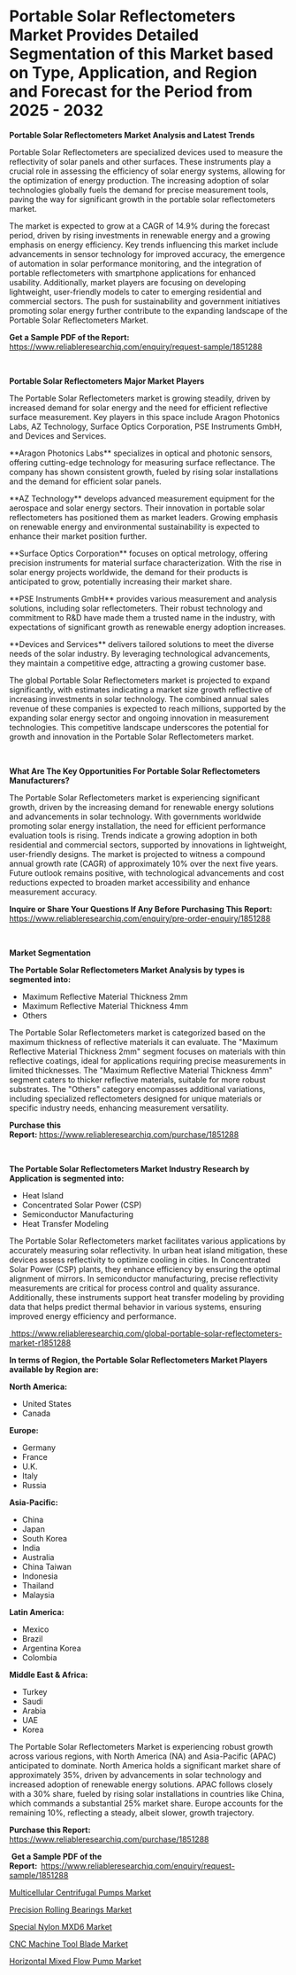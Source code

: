 <p><h1>Portable Solar Reflectometers Market Provides Detailed Segmentation of this Market based on Type, Application, and Region and Forecast for the Period from 2025 - 2032</h1></p><p><strong>Portable Solar Reflectometers Market Analysis and Latest Trends</strong></p>
<p><p>Portable Solar Reflectometers are specialized devices used to measure the reflectivity of solar panels and other surfaces. These instruments play a crucial role in assessing the efficiency of solar energy systems, allowing for the optimization of energy production. The increasing adoption of solar technologies globally fuels the demand for precise measurement tools, paving the way for significant growth in the portable solar reflectometers market.</p><p>The market is expected to grow at a CAGR of 14.9% during the forecast period, driven by rising investments in renewable energy and a growing emphasis on energy efficiency. Key trends influencing this market include advancements in sensor technology for improved accuracy, the emergence of automation in solar performance monitoring, and the integration of portable reflectometers with smartphone applications for enhanced usability. Additionally, market players are focusing on developing lightweight, user-friendly models to cater to emerging residential and commercial sectors. The push for sustainability and government initiatives promoting solar energy further contribute to the expanding landscape of the Portable Solar Reflectometers Market.</p></p>
<p><strong>Get a Sample PDF of the Report:&nbsp;</strong> <a href="https://www.reliableresearchiq.com/enquiry/request-sample/1851288?utm_campaign=1123&utm_medium=2&utm_source=Github&utm_content=ia&utm_term=26032025&utm_id=portable-solar-reflectometers">https://www.reliableresearchiq.com/enquiry/request-sample/1851288</a></p>
<p>&nbsp;</p>
<p><strong>Portable Solar Reflectometers Major Market Players</strong></p>
<p><p>The Portable Solar Reflectometers market is growing steadily, driven by increased demand for solar energy and the need for efficient reflective surface measurement. Key players in this space include Aragon Photonics Labs, AZ Technology, Surface Optics Corporation, PSE Instruments GmbH, and Devices and Services.</p><p>**Aragon Photonics Labs** specializes in optical and photonic sensors, offering cutting-edge technology for measuring surface reflectance. The company has shown consistent growth, fueled by rising solar installations and the demand for efficient solar panels. </p><p>**AZ Technology** develops advanced measurement equipment for the aerospace and solar energy sectors. Their innovation in portable solar reflectometers has positioned them as market leaders. Growing emphasis on renewable energy and environmental sustainability is expected to enhance their market position further.</p><p>**Surface Optics Corporation** focuses on optical metrology, offering precision instruments for material surface characterization. With the rise in solar energy projects worldwide, the demand for their products is anticipated to grow, potentially increasing their market share.</p><p>**PSE Instruments GmbH** provides various measurement and analysis solutions, including solar reflectometers. Their robust technology and commitment to R&D have made them a trusted name in the industry, with expectations of significant growth as renewable energy adoption increases.</p><p>**Devices and Services** delivers tailored solutions to meet the diverse needs of the solar industry. By leveraging technological advancements, they maintain a competitive edge, attracting a growing customer base.</p><p>The global Portable Solar Reflectometers market is projected to expand significantly, with estimates indicating a market size growth reflective of increasing investments in solar technology. The combined annual sales revenue of these companies is expected to reach millions, supported by the expanding solar energy sector and ongoing innovation in measurement technologies. This competitive landscape underscores the potential for growth and innovation in the Portable Solar Reflectometers market.</p></p>
<p>&nbsp;</p>
<p><strong>What Are The Key Opportunities For Portable Solar Reflectometers Manufacturers?</strong></p>
<p><p>The Portable Solar Reflectometers market is experiencing significant growth, driven by the increasing demand for renewable energy solutions and advancements in solar technology. With governments worldwide promoting solar energy installation, the need for efficient performance evaluation tools is rising. Trends indicate a growing adoption in both residential and commercial sectors, supported by innovations in lightweight, user-friendly designs. The market is projected to witness a compound annual growth rate (CAGR) of approximately 10% over the next five years. Future outlook remains positive, with technological advancements and cost reductions expected to broaden market accessibility and enhance measurement accuracy.</p></p>
<p><strong>Inquire or Share Your Questions If Any Before Purchasing This Report:</strong> <a href="https://www.reliableresearchiq.com/enquiry/pre-order-enquiry/1851288?utm_campaign=1123&utm_medium=2&utm_source=Github&utm_content=ia&utm_term=26032025&utm_id=portable-solar-reflectometers">https://www.reliableresearchiq.com/enquiry/pre-order-enquiry/1851288</a></p>
<p>&nbsp;</p>
<p><strong>Market Segmentation</strong></p>
<p><strong>The Portable Solar Reflectometers Market Analysis by types is segmented into:</strong></p>
<p><ul><li>Maximum Reflective Material Thickness 2mm</li><li>Maximum Reflective Material Thickness 4mm</li><li>Others</li></ul></p>
<p><p>The Portable Solar Reflectometers market is categorized based on the maximum thickness of reflective materials it can evaluate. The "Maximum Reflective Material Thickness 2mm" segment focuses on materials with thin reflective coatings, ideal for applications requiring precise measurements in limited thicknesses. The "Maximum Reflective Material Thickness 4mm" segment caters to thicker reflective materials, suitable for more robust substrates. The "Others" category encompasses additional variations, including specialized reflectometers designed for unique materials or specific industry needs, enhancing measurement versatility.</p></p>
<p><strong>Purchase this Report:&nbsp;</strong><a href="https://www.reliableresearchiq.com/purchase/1851288?utm_campaign=1123&utm_medium=2&utm_source=Github&utm_content=ia&utm_term=26032025&utm_id=portable-solar-reflectometers">https://www.reliableresearchiq.com/purchase/1851288</a></p>
<p>&nbsp;</p>
<p><strong>The Portable Solar Reflectometers Market Industry Research by Application is segmented into:</strong></p>
<p><ul><li>Heat Island</li><li>Concentrated Solar Power (CSP)</li><li>Semiconductor Manufacturing</li><li>Heat Transfer Modeling</li></ul></p>
<p><p>The Portable Solar Reflectometers market facilitates various applications by accurately measuring solar reflectivity. In urban heat island mitigation, these devices assess reflectivity to optimize cooling in cities. In Concentrated Solar Power (CSP) plants, they enhance efficiency by ensuring the optimal alignment of mirrors. In semiconductor manufacturing, precise reflectivity measurements are critical for process control and quality assurance. Additionally, these instruments support heat transfer modeling by providing data that helps predict thermal behavior in various systems, ensuring improved energy efficiency and performance.</p></p>
<p><a href="https://www.reliableresearchiq.com/global-portable-solar-reflectometers-market-r1851288?utm_campaign=1123&utm_medium=2&utm_source=Github&utm_content=ia&utm_term=26032025&utm_id=portable-solar-reflectometers">&nbsp;https://www.reliableresearchiq.com/global-portable-solar-reflectometers-market-r1851288</a></p>
<p><strong>In terms of Region, the Portable Solar Reflectometers Market Players available by Region are:</strong></p>
<p>
    <p> <strong> North America: </strong>
        <ul>
            <li>United States</li>
            <li>Canada</li>
        </ul>
        </p> 
    <p> <strong> Europe: </strong>
        <ul>
            <li>Germany</li>
            <li>France</li>
            <li>U.K.</li>
            <li>Italy</li>
            <li>Russia</li>
        </ul>
        </p> 
    <p> <strong> Asia-Pacific: </strong>
        <ul>
            <li>China</li>
            <li>Japan</li>
            <li>South Korea</li>
            <li>India</li>
            <li>Australia</li>
            <li>China Taiwan</li>
            <li>Indonesia</li>
            <li>Thailand</li>
            <li>Malaysia</li>
        </ul>
        </p> 
    <p> <strong> Latin America: </strong>
        <ul>
            <li>Mexico</li>
            <li>Brazil</li>
            <li>Argentina Korea</li>
            <li>Colombia</li>
        </ul>
        </p> 
    <p> <strong> Middle East & Africa: </strong>
        <ul>
            <li>Turkey</li>
            <li>Saudi</li>
            <li>Arabia</li>
            <li>UAE</li>
            <li>Korea</li>
        </ul>
    </p>
    </p>
<p><p>The Portable Solar Reflectometers Market is experiencing robust growth across various regions, with North America (NA) and Asia-Pacific (APAC) anticipated to dominate. North America holds a significant market share of approximately 35%, driven by advancements in solar technology and increased adoption of renewable energy solutions. APAC follows closely with a 30% share, fueled by rising solar installations in countries like China, which commands a substantial 25% market share. Europe accounts for the remaining 10%, reflecting a steady, albeit slower, growth trajectory.</p></p>
<p><strong>Purchase this Report: </strong><a href="https://www.reliableresearchiq.com/purchase/1851288?utm_campaign=1123&utm_medium=2&utm_source=Github&utm_content=ia&utm_term=26032025&utm_id=portable-solar-reflectometers">https://www.reliableresearchiq.com/purchase/1851288</a></p>
<p>&nbsp;<strong>Get a Sample PDF of the Report:&nbsp;&nbsp;</strong><a href="https://www.reliableresearchiq.com/enquiry/request-sample/1851288?utm_campaign=1123&utm_medium=2&utm_source=Github&utm_content=ia&utm_term=26032025&utm_id=portable-solar-reflectometers">https://www.reliableresearchiq.com/enquiry/request-sample/1851288</a></p>
<p><strong></strong></p>
<p><p><a href="https://github.com/foddekampo/Market-Research-Report-List-1/blob/main/multicellular-centrifugal-pumps-market.md?utm_campaign=1123&utm_medium=2&utm_source=Github&utm_content=ia&utm_term=26032025&utm_id=portable-solar-reflectometers">Multicellular Centrifugal Pumps Market</a></p><p><a href="https://github.com/puttslukis59/Market-Research-Report-List-1/blob/main/precision-rolling-bearings-market.md?utm_campaign=1123&utm_medium=2&utm_source=Github&utm_content=ia&utm_term=26032025&utm_id=portable-solar-reflectometers">Precision Rolling Bearings Market</a></p><p><a href="https://github.com/clemmheisefy/Market-Research-Report-List-1/blob/main/special-nylon-mxd6-market.md?utm_campaign=1123&utm_medium=2&utm_source=Github&utm_content=ia&utm_term=26032025&utm_id=portable-solar-reflectometers">Special Nylon MXD6 Market</a></p><p><a href="https://github.com/laverkyllozc/Market-Research-Report-List-1/blob/main/cnc-machine-tool-blade-market.md?utm_campaign=1123&utm_medium=2&utm_source=Github&utm_content=ia&utm_term=26032025&utm_id=portable-solar-reflectometers">CNC Machine Tool Blade Market</a></p><p><a href="https://github.com/furnoirons9e/Market-Research-Report-List-1/blob/main/horizontal-mixed-flow-pump-market.md?utm_campaign=1123&utm_medium=2&utm_source=Github&utm_content=ia&utm_term=26032025&utm_id=portable-solar-reflectometers">Horizontal Mixed Flow Pump Market</a></p></p>
